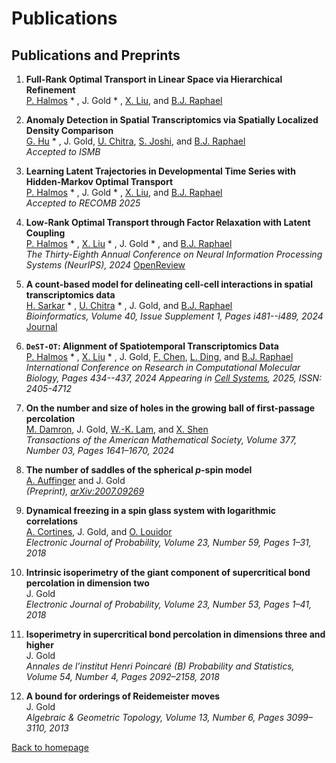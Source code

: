 # Publications

## Publications and Preprints

1. **Full-Rank Optimal Transport in Linear Space via Hierarchical Refinement**  
   [P. Halmos](https://www.linkedin.com/in/peter-halmos-680937124) * , J. Gold  * , [X. Liu](https://scholar.google.com/citations?user=ZiK_z9EAAAAJ&hl=en), and [B.J. Raphael](https://www.cs.princeton.edu/~braphael/)  


2. **Anomaly Detection in Spatial Transcriptomics via Spatially Localized Density Comparison**  
   [G. Hu](https://raphael-group.github.io/people/) * , J. Gold, [U. Chitra](https://uthsavc.github.io), [S. Joshi](https://www.linkedin.com/in/sunay-joshi/), and [B.J. Raphael](https://www.cs.princeton.edu/~braphael/)  
   _Accepted to ISMB_

3. **Learning Latent Trajectories in Developmental Time Series with Hidden-Markov Optimal Transport**  
   [P. Halmos](https://www.linkedin.com/in/peter-halmos-680937124) * , J. Gold * , [X. Liu](https://scholar.google.com/citations?user=ZiK_z9EAAAAJ&hl=en), and [B.J. Raphael](https://www.cs.princeton.edu/~braphael/)  
   _Accepted to RECOMB 2025_

4. **Low-Rank Optimal Transport through Factor Relaxation with Latent Coupling**  
   [P. Halmos](https://www.linkedin.com/in/peter-halmos-680937124) * , [X. Liu](https://scholar.google.com/citations?user=ZiK_z9EAAAAJ&hl=en) * , J. Gold * , and [B.J. Raphael](https://www.cs.princeton.edu/~braphael/)  
   _The Thirty-Eighth Annual Conference on Neural Information Processing Systems (NeurIPS), 2024_
   [OpenReview](https://openreview.net/forum?id=hGgkdFF2hR)

5. **A count-based model for delineating cell-cell interactions in spatial transcriptomics data**  
   [H. Sarkar](https://www.hiraksarkar.com) * , [U. Chitra](https://uthsavc.github.io) * , J. Gold, and [B.J. Raphael](https://www.cs.princeton.edu/~braphael/)  
   _Bioinformatics, Volume 40, Issue Supplement 1, Pages i481--i489, 2024_
   [Journal](https://academic.oup.com/bioinformatics/article/40/Supplement_1/i481/7700859)

6. **`DeST-OT`: Alignment of Spatiotemporal Transcriptomics Data**  
   [P. Halmos](https://www.linkedin.com/in/peter-halmos-680937124) * , [X. Liu](https://scholar.google.com/citations?user=ZiK_z9EAAAAJ&hl=en) * , J. Gold, [F. Chen](https://nephrology.wustl.edu/people/feng-chen-phd/), [L. Ding](https://dinglab.wustl.edu), and [B.J. Raphael](https://www.cs.princeton.edu/~braphael/)  
   _International Conference on Research in Computational Molecular Biology, Pages 434--437, 2024_
   _Appearing in [Cell Systems](https://www.sciencedirect.com/science/article/pii/S240547122400365X), 2025, ISSN: 2405-4712_

7. **On the number and size of holes in the growing ball of first-passage percolation**  
   [M. Damron](https://people.math.gatech.edu/~mdamron6/), J. Gold, [W.-K. Lam](https://wk-lam.github.io/), and [X. Shen](https://people.math.wisc.edu/~xshen/)  
   _Transactions of the American Mathematical Society, Volume 377, Number 03, Pages 1641–1670, 2024_

8. **The number of saddles of the spherical $p$-spin model**  
   [A. Auffinger](http://math.northwestern.edu/~auffing/) and J. Gold  
   _(Preprint), [arXiv:2007.09269](https://arxiv.org/pdf/2007.09269.pdf)_

9. **Dynamical freezing in a spin glass system with logarithmic correlations**  
   [A. Cortines](http://user.math.uzh.ch/cortines/), J. Gold, and [O. Louidor](https://ie.technion.ac.il/~olouidor/)  
   _Electronic Journal of Probability, Volume 23, Number 59, Pages 1–31, 2018_

10. **Intrinsic isoperimetry of the giant component of supercritical bond percolation in dimension two**  
    J. Gold  
    _Electronic Journal of Probability, Volume 23, Number 53, Pages 1–41, 2018_

11. **Isoperimetry in supercritical bond percolation in dimensions three and higher**  
    J. Gold  
    _Annales de l’institut Henri Poincaré (B) Probability and Statistics, Volume 54, Number 4, Pages 2092–2158, 2018_

12. **A bound for orderings of Reidemeister moves**  
    J. Gold  
    _Algebraic & Geometric Topology, Volume 13, Number 6, Pages 3099–3110, 2013_
    
[Back to homepage](README.md)
